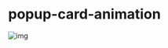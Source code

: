 # popup-card-animation

![img](https://user-images.githubusercontent.com/100160834/209478910-87d1d2cf-bcd6-4cd9-9fe5-0b1a8647594c.png)
